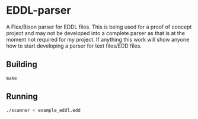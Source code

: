 # EDDL-parser
A Flex/Bison parser for EDDL files. This is being used for a proof of concept project and may not be developed into a complete parser as that is at the moment not required for my project. If anything this work will show anyone how to start developing a parser for text files/EDD files.

## Building

```make
make
```

## Running

```bash
./scanner < example_eddl.edd
```
